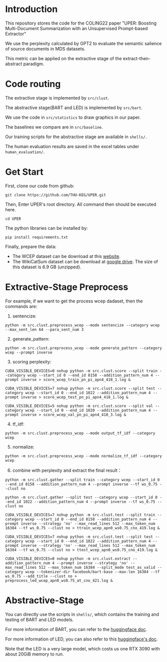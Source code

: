 # Introduction
This repository stores the code for the COLING22 paper "UPER: Boosting Multi-Document Summarization with an Unsupervised Prompt-based Extractor"

We use the perplexity calculated by GPT2 to evaluate the semantic salience of source documents in MDS datasets. 

This metric can be applied on the extractive stage of the extract-then-abstract paradigm.



# Code routing

The extractive stage is implemented by `src/clust`.

The abstractive stage(BART and LED) is implemented by `src/bart`.

We use the code in `src/statistics` to draw graphics in our paper.

The baselines we compare are in `src/baseline`.

Our training scripts for the abstractive stage are available in `shells/`.

The human evaluation results are saved in the excel tables under `human_evaluation/`.

# Get Start

First, clone our code from github:

```
git clone https://github.com/THU-KEG/UPER.git
```

Then, Enter UPER's root directory. All command then should be executed here.

```
cd UPER
```

The python libraries can be installed by:

```
pip install requirements.txt
```

Finally, prepare the data:

- The WCEP dataset can be download at this [website](https://github.com/complementizer/wcep-mds-dataset).
- The WikiCatSum dataset can be download at [google drive](https://drive.google.com/file/d/1gw_j_3rF38boFaTurCrHR4MMqJAc7-CU/view?usp=sharing). The size of this dataset is 6.9 GB (unzipped).



# Extractive-Stage Preprocess

For example, if we want to get the process wcep dadaset, then the commands are:

1. sentencize:

```
python -m src.clust.preprocess_wcep --mode sentencize --category wcep --max_sent_len 64 --para_sent_num 3
```

2. generate_pattern:

```
python -m src.clust.preprocess_wcep --mode generate_pattern --category wcep --prompt inverse
```

3. scoring perplexity:

```
CUDA_VISIBLE_DEVICES=0 nohup python -m src.clust.score --split train --category wcep --start_id 0 --end_id 8158 --addition_pattern_num 4 --prompt inverse > score_wcep_train_pn_pi_apn4_418_1.log &

CUDA_VISIBLE_DEVICES=7 nohup python -m src.clust.score --split test --category wcep --start_id 0 --end_id 1022 --addition_pattern_num 4 --prompt inverse > score_wcep_test_pn_pi_apn4_418_1.log &

CUDA_VISIBLE_DEVICES=5 nohup python -m src.clust.score --split val --category wcep --start_id 0 --end_id 1020 --addition_pattern_num 4 --prompt inverse > score_wcep_val_pn_pi_apn4_418_3.log &
```

4. tf_idf:

```
python -m src.clust.preprocess_wcep --mode output_tf_idf --category wcep
```

5. normalize:

```
python -m src.clust.preprocess_wcep --mode normalize_tf_idf --category wcep
```

6. combine with perplexity and extract the final result：

```
python -m src.clust.gather --split train --category wcep --start_id 0 --end_id 8158 --addition_pattern_num 4 --prompt inverse --tf ws_0.75 --clust no

python -m src.clust.gather --split test --category wcep --start_id 0 --end_id 1022 --addition_pattern_num 4 --prompt inverse --tf ws_0.75 --clust no 

CUDA_VISIBLE_DEVICES=7 nohup python -m src.clust.test --split train --category wcep --start_id 0 --end_id 8158 --addition_pattern_num 4 --prompt inverse --strategy 'no' --max_read_lines 512 --max_token_num 16384 --tf ws_0.75 --clust no > ttrain_wcep_apn0_ws0.75_cno_419.log &

CUDA_VISIBLE_DEVICES=7 nohup python -m src.clust.test --split test --category wcep --start_id 0 --end_id 1022 --addition_pattern_num 4 --prompt inverse --strategy 'no' --max_read_lines 512 --max_token_num 16384 --tf ws_0.75 --clust no > ttest_wcep_apn0_ws0.75_cno_419.log &

CUDA_VISIBLE_DEVICES=0 nohup python -m src.clust.extract --addition_pattern_num 4 --prompt inverse --strategy 'no' --max_read_lines 512 --max_token_num 16384 --split_mode test_as_valid --category wcep --tokenizer-dir facebook/bart-base --max-len 16384 --tf ws_0.75 --add_title --clust no > preprocess_led_wcep_apn0_ws0.75_at_cno_421.log &
```

# Abstractive-Stage

You can directly use the scripts in `shells/`, which contains the training and testing of BART and LED models.

For more information of BART, you can refer to the [huggingface doc](https://huggingface.co/docs/transformers/model_doc/bart).

For more information of LED, you can also refer to this [huggingface's doc](https://huggingface.co/docs/transformers/model_doc/led).

Note that the LED is a very large model, which costs us one RTX 3090 with about 20GiB memory to run.



